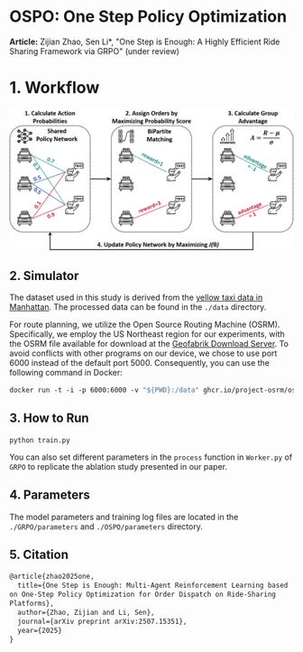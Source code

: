 # OSPO: One Step Policy Optimization

**Article:** Zijian Zhao, Sen Li*, "One Step is Enough: A Highly Efficient Ride Sharing Framework via GRPO" (under review)



# 1. Workflow

![](./img/main.png)



## 2. Simulator

The dataset used in this study is derived from the [yellow taxi data in Manhattan](https://www.nyc.gov/site/tlc/about/tlc-trip-record-data.page). The processed data can be found in the `./data` directory.

For route planning, we utilize the Open Source Routing Machine (OSRM). Specifically, we employ the US Northeast region for our experiments, with the OSRM file available for download at the [Geofabrik Download Server](https://download.geofabrik.de/north-america/us-northeast.html). To avoid conflicts with other programs on our device, we chose to use port 6000 instead of the default port 5000. Consequently, you can use the following command in Docker:

```dockerfile
docker run -t -i -p 6000:6000 -v "${PWD}:/data" ghcr.io/project-osrm/osrm-backend osrm-routed --algorithm mld /data/us-northeast-latest.osrm -p 6000
```



## 3. How to Run

```shell
python train.py
```

You can also set different parameters in the `process` function in `Worker.py` of `GRPO` to replicate the ablation study presented in our paper.



## 4. Parameters

The model parameters and training log files are located in the `./GRPO/parameters` and `./OSPO/parameters` directory.



## 5. Citation

```
@article{zhao2025one,
  title={One Step is Enough: Multi-Agent Reinforcement Learning based on One-Step Policy Optimization for Order Dispatch on Ride-Sharing Platforms},
  author={Zhao, Zijian and Li, Sen},
  journal={arXiv preprint arXiv:2507.15351},
  year={2025}
}
```

